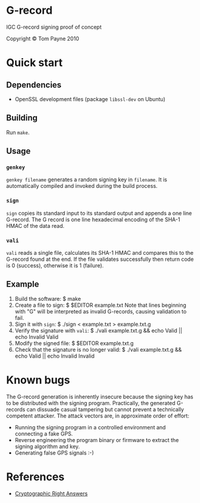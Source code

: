 G-record
========

IGC G-record signing proof of concept

Copyright &copy; Tom Payne 2010


Quick start
===========


Dependencies
------------

 * OpenSSL development files (package `libssl-dev` on Ubuntu)


Building
--------

Run `make`.


Usage
-----

### `genkey`

`genkey filename` generates a random signing key in `filename`.  It is automatically compiled and invoked during the build process.

### `sign`

`sign` copies its standard input to its standard output and appends a one line G-record.  The G record is one line hexadecimal encoding of the SHA-1 HMAC of the data read.

### `vali`

`vali` reads a single file, calculates its SHA-1 HMAC and compares this to the G-record found at the end.  If the file validates successfully then return code is 0 (success), otherwise it is 1 (failure).


Example
-------

 1. Build the software:
        $ make
 2. Create a file to sign:
        $ $EDITOR example.txt
    Note that lines beginning with "G" will be interpreted as invalid G-records, causing validation to fail.
 3. Sign it with `sign`:
        $ ./sign < example.txt > example.txt.g
 4. Verify the signature with `vali`:
        $ ./vali example.txt.g && echo Valid || echo Invalid
        Valid
 5. Modify the signed file:
        $ $EDITOR example.txt.g
 6. Check that the signature is no longer valid:
        $ ./vali example.txt.g && echo Valid || echo Invalid
        Invalid


Known bugs
==========

The G-record generation is inherently insecure because the signing key has to be distributed with the signing program.  Practically, the generated G-records can dissuade casual tampering but cannot prevent a technically competent attacker. The attack vectors are, in approximate order of effort:

 * Running the signing program in a controlled environment and connecting a fake GPS.
 * Reverse engineering the program binary or firmware to extract the signing algorithm and key.
 * Generating false GPS signals :-)


References
==========

 * [Cryptographic Right Answers](http://www.daemonology.net/blog/2009-06-11-cryptographic-right-answers.html)
